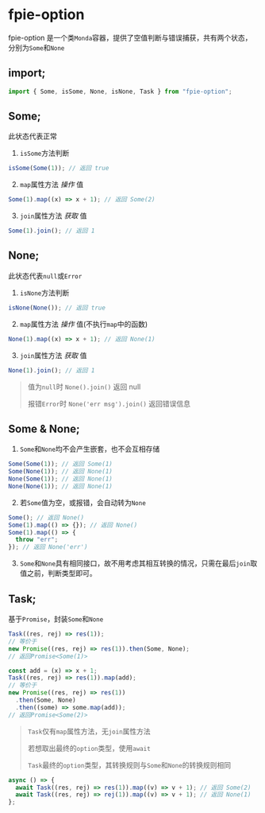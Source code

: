 # fpie-option

fpie-option 是一个类`Monda`容器，提供了空值判断与错误捕获，共有两个状态，分别为`Some`和`None`

## import;

```js
import { Some, isSome, None, isNone, Task } from "fpie-option";
```

## Some;

此状态代表正常

1. `isSome`方法判断

```js
isSome(Some(1)); // 返回 true
```

2. `map`属性方法 _操作_ 值

```js
Some(1).map((x) => x + 1); // 返回 Some(2)
```

3. `join`属性方法 _获取_ 值

```js
Some(1).join(); // 返回 1
```

## None;

此状态代表`null`或`Error`

1. `isNone`方法判断

```js
isNone(None()); // 返回 true
```

2. `map`属性方法 _操作_ 值(不执行`map`中的函数)

```js
None(1).map((x) => x + 1); // 返回 None(1)
```

3. `join`属性方法 _获取_ 值

```js
None(1).join(); // 返回 1
```

> 值为`null`时 `None().join()` 返回 null
>
> 报错`Error`时 `None('err msg').join()` 返回错误信息

## Some & None;

1. `Some`和`None`均不会产生嵌套，也不会互相存储

```js
Some(Some(1)); // 返回 Some(1)
Some(None(1)); // 返回 None(1)
None(Some(1)); // 返回 None(1)
None(None(1)); // 返回 None(1)
```

2. 若`Some`值为空，或报错，会自动转为`None`

```js
Some(); // 返回 None()
Some(1).map(() => {}); // 返回 None()
Some(1).map(() => {
  throw "err";
}); // 返回 None('err')
```

3. `Some`和`None`具有相同接口，故不用考虑其相互转换的情况，只需在最后`join`取值之前，判断类型即可。

## Task;

基于`Promise`，封装`Some`和`None`

```js
Task((res, rej) => res(1));
// 等价于
new Promise((res, rej) => res(1)).then(Some, None);
// 返回Promise<Some(1)>
```

```js
const add = (x) => x + 1;
Task((res, rej) => res(1)).map(add);
// 等价于
new Promise((res, rej) => res(1))
  .then(Some, None)
  .then((some) => some.map(add));
// 返回Promise<Some(2)>
```

> `Task`仅有`map`属性方法，无`join`属性方法
>
> 若想取出最终的`option`类型，使用`await`
>
> `Task`最终的`option`类型，其转换规则与`Some`和`None`的转换规则相同

```js
async () => {
  await Task((res, rej) => res(1)).map((v) => v + 1); // 返回 Some(2)
  await Task((res, rej) => rej(1)).map((v) => v + 1); // 返回 None(1)
};
```
